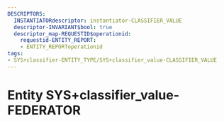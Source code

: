 ```yaml
---
DESCRIPTORS:
  INSTANTIATORdescriptor: instantiator-CLASSIFIER_VALUE
  descriptor-INVARIANT$bool: true
  descriptor_map-REQUESTID$operationid:
    requestid-ENTITY_REPORT:
    - ENTITY_REPORToperationid
tags:
- SYS+classifier-ENTITY_TYPE/SYS+classifier_value-CLASSIFIER_VALUE
---
```

# Entity SYS+classifier_value-FEDERATOR

